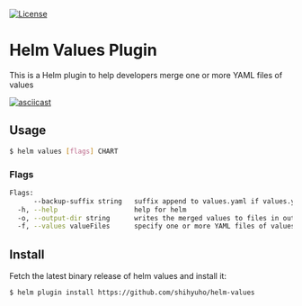 [![License](https://img.shields.io/badge/License-Apache%202.0-blue.svg)](https://github.com/shihyuho/helm-values/blob/master/LICENSE)

# Helm Values Plugin

This is a Helm plugin to help developers merge one or more YAML files of values

[![asciicast](https://asciinema.org/a/StHw7ZiwrnJOoCr9ZoyRJpUKK.png)](https://asciinema.org/a/StHw7ZiwrnJOoCr9ZoyRJpUKK)

## Usage

```sh
$ helm values [flags] CHART
```

### Flags

```sh
Flags:
      --backup-suffix string   suffix append to values.yaml if values.yaml already exist in output-dir (default ".bak")
  -h, --help                   help for helm
  -o, --output-dir string      writes the merged values to files in output-dir instead of stdout
  -f, --values valueFiles      specify one or more YAML files of values (default [])
```

## Install

Fetch the latest binary release of helm values and install it:
 
```sh
$ helm plugin install https://github.com/shihyuho/helm-values
```
